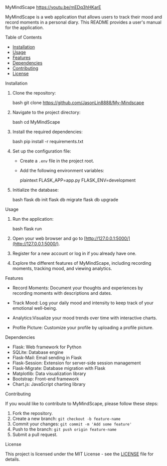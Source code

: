 MyMindScape https://youtu.be/mEDq3hHKarE

MyMindScape is a web application that allows users to track their mood and record moments in a personal diary. This README provides a user's manual for the application.

Table of Contents

- [Installation](#installation)
- [Usage](#usage)
- [Features](#features)
- [Dependencies](#dependencies)
- [Contributing](#contributing)
- [License](#license)

Installation

1. Clone the repository:

   bash
   git clone https://github.com/JasonLin8888/My-Mindscape
   

2. Navigate to the project directory:

   bash
   cd MyMindScape
   

3. Install the required dependencies:

   bash
   pip install -r requirements.txt
 

4. Set up the configuration file:

   - Create a `.env` file in the project root.
   - Add the following environment variables:

     plaintext
     FLASK_APP=app.py
     FLASK_ENV=development
     

5. Initialize the database:

   bash
   flask db init
   flask db migrate
   flask db upgrade
   

Usage

1. Run the application:

   bash
   flask run
   

2. Open your web browser and go to [http://127.0.0.1:5000/](http://127.0.0.1:5000/).

3. Register for a new account or log in if you already have one.

4. Explore the different features of MyMindScape, including recording moments, tracking mood, and viewing analytics.

Features

- Record Moments: Document your thoughts and experiences by recording moments with descriptions and dates.

- Track Mood: Log your daily mood and intensity to keep track of your emotional well-being.

- Analytics:Visualize your mood trends over time with interactive charts.

- Profile Picture: Customize your profile by uploading a profile picture.

Dependencies

- Flask: Web framework for Python
- SQLite: Database engine
- Flask-Mail: Email sending in Flask
- Flask-Session: Extension for server-side session management
- Flask-Migrate: Database migration with Flask
- Matplotlib: Data visualization library
- Bootstrap: Front-end framework
- Chart.js: JavaScript charting library

Contributing

If you would like to contribute to MyMindScape, please follow these steps:

1. Fork the repository.
2. Create a new branch: `git checkout -b feature-name`
3. Commit your changes: `git commit -m 'Add some feature'`
4. Push to the branch: `git push origin feature-name`
5. Submit a pull request.

License

This project is licensed under the MIT License - see the [LICENSE](LICENSE) file for details.



